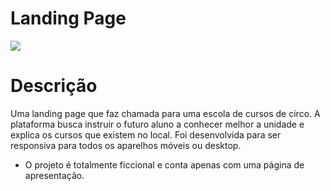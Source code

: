 # Landing Page

<img src="https://user-images.githubusercontent.com/108820269/222260631-b2d13ada-984c-424a-aa08-eb04eaf29b87.png">

# Descrição

Uma landing page que faz chamada para uma escola de cursos de circo. A plataforma busca instruir o futuro aluno a conhecer melhor a unidade e explica os cursos que existem no local. Foi desenvolvida para ser responsiva para todos os aparelhos móveis ou desktop.
* O projeto é totalmente ficcional e conta apenas com uma página de apresentação.